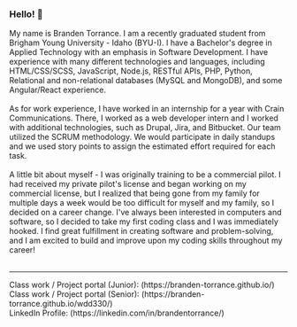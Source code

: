 ### Hello! 👋

My name is Branden Torrance. I am a recently graduated student from Brigham Young University - Idaho (BYU-I). I have a Bachelor's degree in Applied Technology with an emphasis in Software Development. I have experience with many different technologies and languages, including HTML/CSS/SCSS, JavaScript, Node.js, RESTful APIs, PHP, Python, Relational and non-relational databases (MySQL and MongoDB), and some Angular/React experience.
<br><br>
As for work experience, I have worked in an internship for a year with Crain Communications. There, I worked as a web developer intern and I worked with additional technologies, such as Drupal, Jira, and Bitbucket. Our team utilized the SCRUM methodology. We would participate in daily standups and we used story points to assign the estimated effort required for each task.
<br><br>
A little bit about myself - I was originally training to be a commercial pilot. I had received my private pilot's license and began working on my commercial license, but I realized that being gone from my family for multiple days a week would be too difficult for myself and my family, so I decided on a career change. I've always been interested in computers and software, so I decided to take my first coding class and I was immediately hooked. I find great fulfillment in creating software and problem-solving, and I am excited to build and improve upon my coding skills throughout my career!
<br><br>
<hr>
Class work / Project portal (Junior): (https://branden-torrance.github.io/)
<br>
Class work / Project portal (Senior): (https://branden-torrance.github.io/wdd330/)
<br>
LinkedIn Profile: (https://linkedin.com/in/brandentorrance/)
